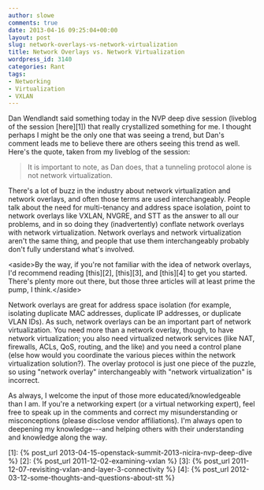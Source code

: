 ```yaml
---
author: slowe
comments: true
date: 2013-04-16 09:25:04+00:00
layout: post
slug: network-overlays-vs-network-virtualization
title: Network Overlays vs. Network Virtualization
wordpress_id: 3140
categories: Rant
tags:
- Networking
- Virtualization
- VXLAN
---
```


Dan Wendlandt said something today in the NVP deep dive session (liveblog of the session [here][1]) that really crystallized something for me. I thought perhaps I might be the only one that was seeing a trend, but Dan's comment leads me to believe there are others seeing this trend as well. Here's the quote, taken from my liveblog of the session:

>It is important to note, as Dan does, that a tunneling protocol alone is not network virtualization.

There's a lot of buzz in the industry about network virtualization and network overlays, and often those terms are used interchangeably. People talk about the need for multi-tenancy and address space isolation, point to network overlays like VXLAN, NVGRE, and STT as the answer to all our problems, and in so doing they (inadvertently) conflate network overlays with network virtualization. Network overlays and network virtualization aren't the same thing, and people that use them interchangeably probably don't fully understand what's involved.

&lt;aside&gt;By the way, if you're not familiar with the idea of network overlays, I'd recommend reading [this][2], [this][3], and [this][4] to get you started. There's plenty more out there, but those three articles will at least prime the pump, I think.&lt;/aside&gt;

Network overlays are great for address space isolation (for example, isolating duplicate MAC addresses, duplicate IP addresses, or duplicate VLAN IDs). As such, network overlays can be an important part of network virtualization. You need more than a network overlay, though, to have network virtualization; you also need virtualized network services (like NAT, firewalls, ACLs, QoS, routing, and the like) and you need a control plane (else how would you coordinate the various pieces within the network virtualization solution?). The overlay protocol is just one piece of the puzzle, so using "network overlay" interchangeably with "network virtualization" is incorrect.

As always, I welcome the input of those more educated/knowledgeable than I am. If you're a networking expert (or a virtual networking expert), feel free to speak up in the comments and correct my misunderstanding or misconceptions (please disclose vendor affiliations). I'm always open to deepening my knowledge---and helping others with their understanding and knowledge along the way.

[1]: {% post_url 2013-04-15-openstack-summit-2013-nicira-nvp-deep-dive %}
[2]: {% post_url 2011-12-02-examining-vxlan %}
[3]: {% post_url 2011-12-07-revisiting-vxlan-and-layer-3-connectivity %}
[4]: {% post_url 2012-03-12-some-thoughts-and-questions-about-stt %}
